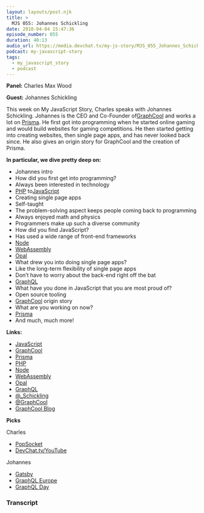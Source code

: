 ```yaml
---
layout: layouts/post.njk
title: >
  MJS 055: Johannes Schickling
date: 2018-04-04 15:47:36
episode_number: 055
duration: 40:13
audio_url: https://media.devchat.tv/my-js-story/MJS_055_Johannes_Schickling.mp3
podcast: my-javascript-story
tags:
  - my_javascript_story
  - podcast
---
```


**Panel:** Charles Max Wood

**Guest:** Johannes Schickling

This week on My JavaScript Story, Charles speaks with Johannes Schickling. Johannes is the CEO and Co-Founder of[GraphCool](https://www.graph.cool/) and works a lot on [Prisma](https://www.prisma.io/). He first got into programming when he started online gaming and would build websites for gaming competitions. He then started getting into creating websites, then single page apps, and has never looked back since. He also gives an origin story for GraphCool and the creation of Prisma.&nbsp;

**In particular, we dive pretty deep on:**

- Johannes intro
- How did you first get into programming?
- Always been interested in technology
- [PHP](http://www.php.net/) to[JavaScript](https://www.javascript.com/)
- Creating single page apps
- Self-taught
- The problem-solving aspect keeps people coming back to programming
- Always enjoyed math and physics
- Programmers make up such a diverse community
- How did you find JavaScript?
- Has used a wide range of front-end frameworks
- [Node](https://nodejs.org/en/)
- [WebAssembly](http://webassembly.org/)
- [Opal](https://github.com/opal)
- What drew you into doing single page apps?
- Like the long-term flexibility of single page apps
- Don’t have to worry about the back-end right off the bat
- [GraphQL](https://graphql.org/)
- What have you done in JavaScript that you are most proud of?
- Open source tooling
- [GraphCool](https://www.graph.cool/) origin story
- What are you working on now?
- [Prisma](https://www.prisma.io/)
- And much, much more!

**Links:**

- [JavaScript](https://www.javascript.com/)
- [GraphCool](https://www.graph.cool/)
- [Prisma](https://www.prisma.io/)
- [PHP](http://www.php.net/)
- [Node](https://nodejs.org/en/)
- [WebAssembly](http://webassembly.org/)
- [Opal](https://github.com/opal)
- [GraphQL](https://graphql.org/)
- [@\_Schickling](https://twitter.com/_schickling?lang=en)
- [@GraphCool](https://twitter.com/graphcool?lang=en)
- [GraphCool Blog](https://blog.graph.cool/)

**Picks**

Charles

- [PopSocket](https://www.popsockets.com/)
- [DevChat.tv/YouTube](https://www.youtube.com/c/devchattv)

Johannes

- [Gatsby](https://www.gatsbyjs.org/)
- [GraphQL Europe](https://www.graphql-europe.org/)
- [GraphQL Day](https://www.graphqlday.org/)

### Transcript
